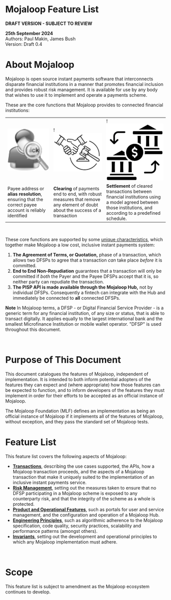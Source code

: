 <style>
table th:first-of-type {
    width: 33%;
}
table th:nth-of-type(2) {
    width: 33%;
}
table th:nth-of-type(3) {
    width: 34%;
}
</style>
# Mojaloop Feature List

**DRAFT VERSION - SUBJECT TO REVIEW**

**25th September 2024**  
Authors: Paul Makin, James Bush  
Version: Draft 0.4  
# About Mojaloop
Mojaloop is open source instant payments software that interconnects disparate financial institutions in a manner that promotes financial inclusion and provides robust risk management. It is available for use by any body that wishes to use it to implement and operate a payments scheme.

These are the core functions that Mojaloop provides to connected financial institutions:   

||||
|----|--------------|----------|
|<img align="centre" width="300" src="./alias.png">|!<img align="centre" width="300" src="./clearing.png">|!<img align="centre" width="300" src="./settlement.png">|
| Payee address or **alias resolution**, ensuring that the correct payee account is reliably identified |**Clearing** of payments end to end, with robust measures that remove any element of doubt about the success of a transaction|**Settlement** of cleared transactions between financial institutions using a model agreed between those institutions, and according to a predefined schedule.|

&nbsp;

These core functions are supported by some [unique characteristics](./transactions.md#Unique-Transaction-Characteristics), which together make Mojaloop a low cost, inclusive instant payments system:  


1. **The Agreement of Terms, or Quotation,** phase of a transaction, which allows two DFSPs to agree that a transaction *can* take place *before* it is committed.
2. **End to End Non-Repudiation** guarantees that a transaction will only be committed if *both* the Payer and the Payee DFSPs accept that it is, so neither party can repudiate the transaction. 
3. **The PISP API is made available through the Mojaloop Hub,** not by individual DFSPs. Consequently a fintech can integrate with the Hub and immediately be connected to **all** connected DFSPs.

**Note** In Mojaloop terms, a DFSP - or Digital Financial Service Provider - is a generic term for any financial institution, of any size or status, that is able to transact digitally. It applies equally to the largest international bank and the smallest Microfinance Institution or mobile wallet operator. "DFSP" is used throughout this document.   

&nbsp;
# Purpose of This Document  
This document catalogues the features of Mojaloop, independent of implementation.  It is intended to both inform potential adopters of the features they can expect and (where appropriate) how those features can be expected to function, and to inform developers of the features they must implement in order for their efforts to be accepted as an official instance of Mojaloop.  
 
The Mojaloop Foundation (MLF) defines an implementation as being an official instance of Mojaloop if it implements all of the features of Mojaloop, without exception, and they pass the standard set of Mojaloop tests.   

# Feature List
This feature list covers the following aspects of Mojaloop:
- [**Transactions**](./transactions.md), describing the use cases supported, the APIs, how a Mojaloop transaction proceeds, and the aspects of a Mojaloop transaction that make it uniquely suited to the implementation of an inclusive instant payments service.
- [**Risk Management**](./risk.md), setting out the measures taken to ensure that no DFSP participating in a Mojaloop scheme is exposed to any counterparty risk, and that the integrity of the scheme as a whole is protected.
- [**Product and Operational Features**](./product.md), such as portals for user and service management, and the configuration and operation of a Mojaloop Hub.     
- [**Engineering Principles**](./engineering.md), such as algorithmic adherence to the Mojaloop specification, code quality, security practices, scalability and performance patterns (amongst others).  
- [**Invariants**](./invariants.md), setting out the development and operational principles to which any Mojaloop implementation must adhere.   

&nbsp;
# Scope
This feature list is subject to amendment as the Mojaloop ecosystem continues to develop.   









